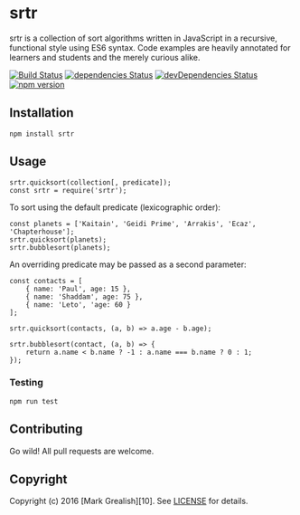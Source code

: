 # srtr
srtr is a collection of sort algorithms written in JavaScript in a recursive, functional style using ES6 syntax. Code examples are heavily annotated for learners and students and the merely curious alike.

[![Build Status](https://travis-ci.org/bhalash/srtr.svg?branch=master)](https://travis-ci.org/bhalash/srtr)
[![dependencies Status](https://david-dm.org/bhalash/srtr/status.svg)](https://david-dm.org/bhalash/srtr)
[![devDependencies Status](https://david-dm.org/bhalash/srtr/dev-status.svg)](https://david-dm.org/bhalash/srtr?type=dev)
[![npm version](https://badge.fury.io/js/srtr.svg)](https://badge.fury.io/js/srtr)

## Installation

    npm install srtr

## Usage

    srtr.quicksort(collection[, predicate]);
    const srtr = require('srtr');

To sort using the default predicate (lexicographic order):

    const planets = ['Kaitain', 'Geidi Prime', 'Arrakis', 'Ecaz', 'Chapterhouse'];
    srtr.quicksort(planets);
    srtr.bubblesort(planets);

An overriding predicate may be passed as a second parameter:

    const contacts = [
        { name: 'Paul', age: 15 },
        { name: 'Shaddam', age: 75 },
        { name: 'Leto', 'age: 60 }
    ];

    srtr.quicksort(contacts, (a, b) => a.age - b.age);

    srtr.bubblesort(contact, (a, b) => {
        return a.name < b.name ? -1 : a.name === b.name ? 0 : 1;
    });

### Testing

    npm run test

## Contributing
Go wild! All pull requests are welcome.

## Copyright
Copyright (c) 2016 [Mark Grealish][10]. See [LICENSE](LICENSE) for details.
